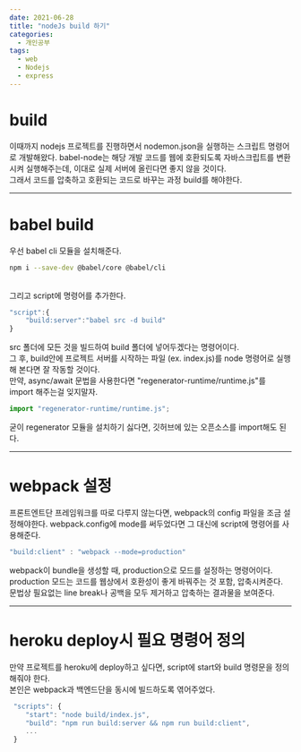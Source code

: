 ```yaml
---
date: 2021-06-28
title: "nodeJs build 하기"
categories:
  - 개인공부
tags:
  - web
  - Nodejs
  - express
---
```


# build

이때까지 nodejs 프로젝트를 진행하면서 nodemon.json을 실행하는 스크립트 명령어로 개발해왔다. babel-node는 해당 개발 코드를 웹에 호환되도록 자바스크립트를 변환시켜 실행해주는데, 이대로 실제 서버에 올린다면 좋지 않을 것이다.  
그래서 코드를 압축하고 호환되는 코드로 바꾸는 과정 build를 해야한다.

---

# babel build

우선 babel cli 모듈을 설치해준다.

```bash
npm i --save-dev @babel/core @babel/cli
```

<br/>
그리고 script에 명령어를 추가한다.

```javascript
"script":{
    "build:server":"babel src -d build"
}
```

src 폴더에 모든 것을 빌드하여 build 폴더에 넣어두겠다는 명령어이다.  
그 후, build안에 프로젝트 서버를 시작하는 파일 (ex. index.js)를 node 명령어로 실행해 본다면 잘 작동할 것이다.  
만약, async/await 문법을 사용한다면 "regenerator-runtime/runtime.js"를 import 해주는걸 잊지말자.

```javascript
import "regenerator-runtime/runtime.js";
```

굳이 regenerator 모듈을 설치하기 싫다면, 깃허브에 있는 오픈소스를 import해도 된다.

---

# webpack 설정

프론트엔트단 프레임워크를 따로 다루지 않는다면, webpack의 config 파일을 조금 설정해야한다.
webpack.config에 mode를 써두었다면 그 대신에 script에 명령어를 사용해준다.

```javascript
"build:client" : "webpack --mode=production"
```

webpack이 bundle을 생성할 때, production으로 모드를 설정하는 명령어이다. production 모드는 코드를 웹상에서 호환성이 좋게 바꿔주는 것 포함, 압축시켜준다. 문법상 필요없는 line break나 공백을 모두 제거하고 압축하는 결과물을 보여준다.

---

# heroku deploy시 필요 명령어 정의

만약 프로젝트를 heroku에 deploy하고 싶다면, script에 start와 build 명령문을 정의해줘야 한다.  
본인은 webpack과 백엔드단을 동시에 빌드하도록 엮어주었다.

```javascript
 "scripts": {
    "start": "node build/index.js",
    "build": "npm run build:server && npm run build:client",
    ...
 }
```
